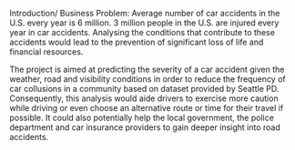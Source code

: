 Introduction/ Business Problem:
Average number of car accidents in the U.S. every year is 6 million. 3 million people in the U.S. are injured every year in car accidents. Analysing the conditions that contribute to these accidents would lead to the prevention of significant loss of life and financial resources.

The project is aimed at predicting the severity of a car accident given the weather, road and visibility conditions in order to reduce the frequency of car collusions in a community based on dataset provided by Seattle PD. 
Consequently, this analysis would aide drivers to exercise more caution while driving or even choose an alternative route or time for their travel if possible. It could also potentially help the local government, the police department and car insurance providers to gain deeper insight into road accidents.
